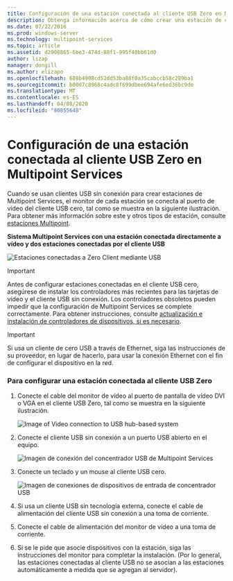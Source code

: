 ```yaml
---
title: Configuración de una estación conectada al cliente USB Zero en Multipoint Services
description: Obtenga información acerca de cómo crear una estación de cliente USB Zero en Multipoint Services
ms.date: 07/22/2016
ms.prod: windows-server
ms.technology: multipoint-services
ms.topic: article
ms.assetid: d2908865-6be3-474d-88f1-995f40bb61d0
author: lizap
manager: dongill
ms.author: elizapo
ms.openlocfilehash: 688b4908cd52dd53ba88f0a35cabccb58c289ba1
ms.sourcegitcommit: b00d7c8968c4adc8f699dbee694afe6ed36bc9de
ms.translationtype: MT
ms.contentlocale: es-ES
ms.lasthandoff: 04/08/2020
ms.locfileid: "80855648"
---
```

# <a name="set-up-a-usb-zero-client-connected-station-in-multipoint-services"></a>Configuración de una estación conectada al cliente USB Zero en Multipoint Services
Cuando se usan clientes USB sin conexión para crear estaciones de Multipoint Services, el monitor de cada estación se conecta al puerto de vídeo del cliente USB cero, tal como se muestra en la siguiente ilustración. Para obtener más información sobre este y otros tipos de estación, consulte [estaciones Multipoint](MultiPoint-services-Stations.md).
  
**Sistema Multipoint Services con una estación conectada directamente a vídeo y dos estaciones conectadas por el cliente USB**  
  
![Estaciones conectadas a Zero Client mediante USB](./media/WMS11_diagram7.gif)  
  
> [!IMPORTANT]  
> Antes de configurar estaciones conectadas en el cliente USB cero, asegúrese de instalar los controladores más recientes para las tarjetas de vídeo y el cliente USB sin conexión. Los controladores obsoletos pueden impedir que la configuración de Multipoint Services se complete correctamente. Para obtener instrucciones, consulte [actualización e instalación de controladores de dispositivos, si es necesario](Update-and-install-device-drivers-if-needed.md).  
  
> [!IMPORTANT]  
> Si usa un cliente de cero USB a través de Ethernet, siga las instrucciones de su proveedor, en lugar de hacerlo, para usar la conexión Ethernet con el fin de configurar el dispositivo en la red.  
  
### <a name="to-set-up-a-usb-zero-client-connected-station"></a>Para configurar una estación conectada al cliente USB Zero  
  
1.  Conecte el cable del monitor de vídeo al puerto de pantalla de vídeo DVI o VGA en el cliente USB Zero, tal como se muestra en la siguiente ilustración.  
  
    ![Image of Video connection to USB hub-based system](./media/WMSVideoConnection.gif)  
  
2.  Conecte el cliente USB sin conexión a un puerto USB abierto en el equipo.  
  
    ![Imagen de conexión del concentrador USB de Multipoint Services](./media/WMSUSBHubConnection.gif)  
  
3.  Conecte un teclado y un mouse al cliente USB cero.  
  
    ![Imagen de conexiones de dispositivos de entrada de concentrador USB](./media/WMSUSBDeviceConnection.gif)  
  
4.  Si usa un cliente USB sin tecnología externa, conecte el cable de alimentación del cliente USB sin conexión a una toma de corriente.  
  
5.  Conecte el cable de alimentación del monitor de vídeo a una toma de corriente.  
  
6.  Si se le pide que asocie dispositivos con la estación, siga las instrucciones del monitor para completar la instalación. (Por lo general, las estaciones conectadas al cliente USB no se asocian a las estaciones automáticamente a medida que se agregan al servidor).
